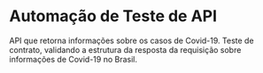 # Automação de Teste de API 
API que retorna informações sobre os casos de Covid-19.
Teste de contrato, validando a estrutura da resposta da requisição sobre informações de Covid-19 no Brasil.
